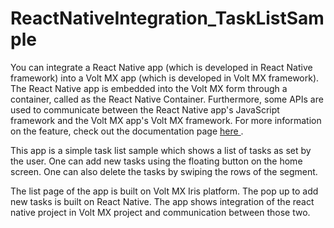 # ReactNativeIntegration_TaskListSample

You can integrate a React Native app (which is developed in React Native framework) into a Volt MX app (which is developed in Volt MX framework). The React Native app is embedded into the Volt MX form through a container, called as the React Native Container. Furthermore, some APIs are used to communicate between the React Native app's JavaScript framework and the Volt MX app's Volt MX framework. For more information on the feature, check out the documentation page <a href = "https://opensource.hcltechsw.com/volt-mx-docs/docs/documentation/Iris/iris_widget_prog_guide/Content/react_Native_Container.html"> here </a>.

This app is a simple task list sample which shows a list of tasks as set by the user. One can add new tasks using the floating button on the home screen. One can also delete the tasks by swiping the rows of the segment. 

The list page of the app is built on Volt MX Iris platform. The pop up to add new tasks is built on React Native. The app shows integration of the react native project in Volt MX project and communication between those two.



